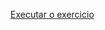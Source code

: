 <a href = "https://yanlucass.github.io/html_css/site_android/android.html"> Executar o exercicio </a>